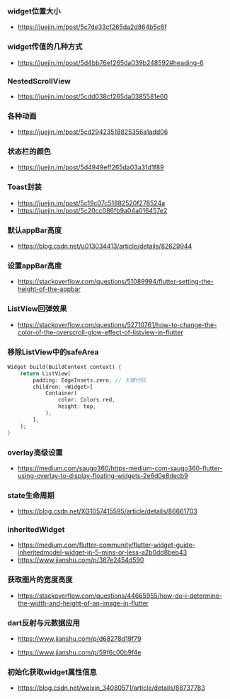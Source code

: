 ### widget位置大小

- https://juejin.im/post/5c7de33cf265da2d864b5c6f

### widget传值的几种方式

- https://juejin.im/post/5d4bb76ef265da039b248592#heading-6

### NestedScrollView

- https://juejin.im/post/5cdd038cf265da0385581e60

### 各种动画

- https://juejin.im/post/5cd29423518825356a1add06

### 状态栏的颜色

- https://juejin.im/post/5d4949eff265da03a31d1f89

### Toast封装

- https://juejin.im/post/5c19c07c51882520f278524a
- https://juejin.im/post/5c20cc086fb9a04a016457e2

### 默认appBar高度

- https://blog.csdn.net/u013034413/article/details/82629944

### 设置appBar高度

- https://stackoverflow.com/questions/51089994/flutter-setting-the-height-of-the-appbar

### ListView回弹效果

- https://stackoverflow.com/questions/52710761/how-to-change-the-color-of-the-overscroll-glow-effect-of-listview-in-flutter

### 移除ListView中的safeArea

```dart
Widget build(BuildContext context) {
    return ListView(
        padding: EdgeInsets.zero, // 关键代码
        children: <Widget>[
            Container(
                color: Colors.red,
                height: top,
            ),
        ],
    );
}
```



### overlay高级设置

- https://medium.com/saugo360/https-medium-com-saugo360-flutter-using-overlay-to-display-floating-widgets-2e6d0e8decb9

### state生命周期

- <https://blog.csdn.net/XG1057415595/article/details/86661703>

### inheritedWidget

- https://medium.com/flutter-community/flutter-widget-guide-inheritedmodel-widget-in-5-mins-or-less-a2b0dd8beb43
- <https://www.jianshu.com/p/387e2454d590>

### 获取图片的宽度高度

- https://stackoverflow.com/questions/44665955/how-do-i-determine-the-width-and-height-of-an-image-in-flutter

### dart反射与元数据应用

- <https://www.jianshu.com/p/d68278d19f79>

- <https://www.jianshu.com/p/59f6c00b9f4e>

### 初始化获取widget属性信息

- <https://blog.csdn.net/weixin_34080571/article/details/88737783>